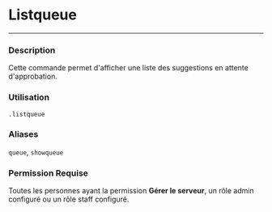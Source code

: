 # Listqueue
---
### Description
Cette commande permet d'afficher une liste des suggestions en attente d'approbation. 
### Utilisation
```
.listqueue
```
### Aliases
`queue`, `showqueue`
### Permission Requise
Toutes les personnes ayant la permission **Gérer le serveur**, un rôle admin configuré ou un rôle staff configuré.
